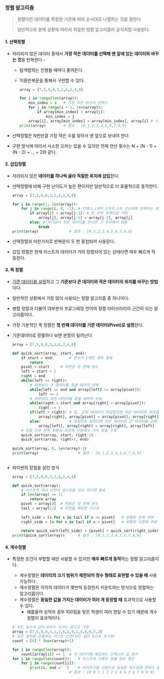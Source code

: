 ### 정렬 알고리즘

> 정렬이란 데이터를 특정한 기준에 따라 순서대로 나열하는 것을 말한다
>
> 일반적으로 문제 상황에 따라서 적절한 정렬 알고리즘이 공식처럼 사용된다.

#### 1. 선택정렬

- 처리되지 않은 데이터 중에서 **가장 작은 데이터를 선택해 맨 앞에 있는 데이터와 바꾸는 것**을 반복한다.-

  - 탐색범위는 진행될 때마다 줄어든다.

  - 이중반복문을 통해서 구현할 수 있다.

    ```python
    array = [7,5,9,0,3,1,6,2,4,8]
    
    for i in range(len(array)):
        min_index = i	# 가장 작은 원소의 인덱스
        for j in range(i + 1, len(array)):
            if array[min_index] > array[j]:
                min_index = j
        array[i], array[min_index] = array[min_index], array[i] # 스와프
    print(array)		# 결과 : [0,1,2,3,4,5,6,7,8,9]
    ```

- 선택정렬은 N번만큼 가장 작은 수를 찾아서 맨 앞으로 보내야 한다.
- 구현 방식에 따라서 사소한 오차는 있을 수 있지만 전체 연산 횟수는 N + (N - 1) + (N - 2) + ... + 2와 같다.

#### 2. 삽입정렬

- 처리되지 않은 **데이터를 하나씩 골라 적절한 위치에 삽입**한다.

- 선택정렬에 비해 구현 난이도가 높은 편이지만 일반적으로 더 효율적으로 동작한다.

  ```python
  array = [7,5,9,0,3,1,6,2,4,8]
  
  for i in range(1, len(array)):
      for j in range(i, 0, -1):	# 인덱스 i부터 1까지 1씩 감소하며 반복하는 문법
          if array[j] < array[j-1]:	# 한 칸씩 왼쪽으로 이동
              array[j], array[j-1] = array[j-1], array[j]
          else:	# 자기보다 작은 데이터를 만나면 그 위치에서 멈춤
              break
  print(array)				# 결과 : [0,1,2,3,4,5,6,7,8,9]
  ```

- 선택정렬과 마찬가지로 반복문이 두 번 중첩되어 사용된다.
- 삽입 정렬은 현재 리스트의 데이터가 거의 정렬되어 있는 상태라면 매우 빠르게 작동한다.

#### 3. 퀵 정렬

- <u>기준 데이터를 설정</u>하고 그 **기준보다 큰 데이터와 작은 데이터의 위치를 바꾸는 방법**이다.

- 일반적인 상황에서 가장 많이 사용되는 정렬 알고리즘 중 하나이다.

- 병합 정렬과 더불어 대부분의 프로그래밍 언어의 정렬 라이브러리의 근간이 되는 알고리즘이다.

- 가장 기본적인 퀵 정렬은 **첫 번째 데이터를 기준 데이터(Pivot)로 설정**한다.

- 기준데이터로 정렬하다 보면 분할이 일어난다.

  ```python
  array = [7,5,9,0,3,1,6,2,4,8]
  
  def quick_sort(array, start, end):
      if start > end:		# 원소가 1개인 경우 종료
          return
      pivot = start		# 피벗은 첫 번째 원소
      left = start + 1
      right = end
      while(left <= right):
          # 피벗보다 큰 데이터를 찾을 때까지 반복
          while(left <= end and array[left] <= array[pivot]):
              left += 1
          # 피벗보다 작은 데이터를 찾을 때까지 반복
          while(right > start and array[right] > array[pivot]):
              right -= 1
          if(left > right):	# 왼, 오의 데이터가 엇갈렸다면 작은 데이터와 피벗을 교체
              array[right], array[pivot] = array[pivot], array[right]
          else:				# 엇갈리지 않았다면 작은 데이터와 큰 데이터를 교체
              array[left], array[right] = array[right], array[left]
      # 분할 이후 왼쪽 부분과 오른쪽 부분에서 각각 정렬 수행
      quick_sort(array, start, right-1)
      quick_sort(array, right+1, end)
      
  quick_sort(array, 0, len(array)-1)
  print(array)					# 결과 : [0,1,2,3,4,5,6,7,8,9]
              
  ```

- 파이썬의 장점을 살린 방식

  ```python
  array = [7,5,9,0,3,1,6,2,4,8]
  
  def quick_sort(array):
      # 리스트가 하나 이하의 원소만을 담고 있다면 종료
      if len(array) <= 1:
          return array
      pivot = array[0]	# 피벗은 첫 번째 원소
      tail = array[1:]	# 피벗을 제외한 리스트
      
      left_side = [x for x in tail if x <= pivot]	# 분할된 왼쪽 부분
      right_side = [x for x in tail if x > pivot]	# 분할된 오른쪽 부분
      
      return quick_sort(left_side) + [pivot] + quick_sort(right_side)
  print(quick_sort(array))		# 결과 : [0,1,2,3,4,5,6,7,8,9]
  ```

#### 4. 계수정렬

- 특정한 조건이 부합할 때만 사용할 수 있지만 **매우 빠르게 동작**하는 정렬 알고리즘이다.

  - 계수정렬은 **데이터의 크기 범위가 제한되어 정수 형태로 표현할 수 있을 때** 사용 가능하다.
  - 계수정렬은 각각의 데이터가 몇번씩 등장한지 카운트하는 방식으로 정렬하는 알고리즘이다.
  - 계수정렬은 **동일한 값을 가지는 데이터가 여러 개 등장할 때** 효과적으로 사용할 수 있다.
    - 예를들어 성적의 경우 100점을 맞은 학생이 여러 명일 수 있기 때문에 계수정렬이 효과적이다.

  ```python
  # 모든 원소의 값이 0보다 크거나 같다고 가정
  array = [7,5,9,0,3,1,2,6,2,9,1,4,8,0,5,2]
  # 모든 범위를 포함하는 리스트 선언(모든 값은 0으로 초기화)
  count = [0] * (max(array)+1)
  
  for i in range(len(array)):
      count[array[i]] += 1	# 각 데이터에 해당하는 인덱스의 값 증가
  for i in range(len(count)):	# 리스트에 기록된 정렬 정보 확인
      for j in range(count[i]):
          print(i, end =' ')	# 띄어쓰기를 구분으로 등장한 횟수만큼 인덱스 출력
          					# 결과 : [0 0 1 1 2 2 3 4 5 5 6 7 8 9 9]
  ```

  

